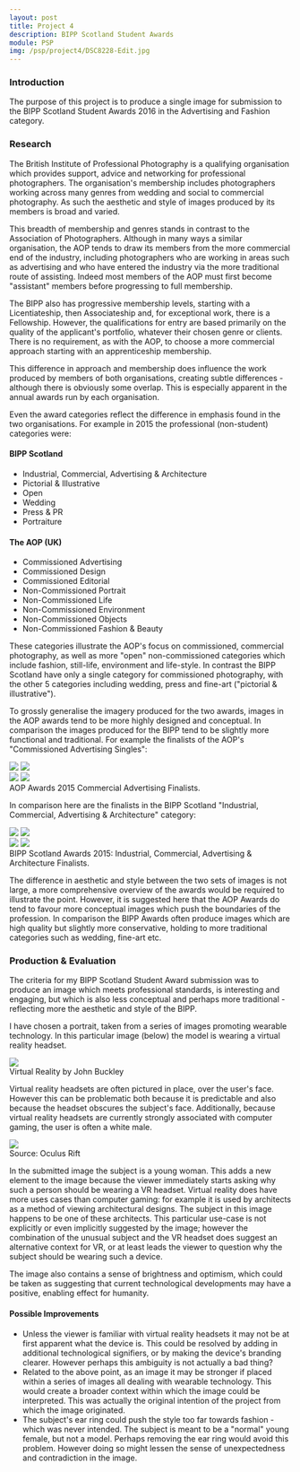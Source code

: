 ```yaml
---
layout: post
title: Project 4
description: BIPP Scotland Student Awards
module: PSP
img: /psp/project4/DSC8228-Edit.jpg
---
```


### Introduction

The purpose of this project is to produce a single image for submission to the BIPP Scotland Student Awards 2016 in the Advertising and Fashion category.

### Research

The British Institute of Professional Photography is a qualifying organisation which provides support, advice and networking for professional photographers. The organisation's membership includes photographers working across many genres from wedding and social to commercial photography. As such the aesthetic and style of images produced by its members is broad and varied.

This breadth of membership and genres stands in contrast to the Association of Photographers. Although in many ways a similar organisation, the AOP tends to draw its members from the more commercial end of the industry, including photographers who are working in areas such as advertising and who have entered the industry via the more traditional route of assisting. Indeed most members of the AOP must first become "assistant" members before progressing to full membership.

The BIPP also has progressive membership levels, starting with a Licentiateship, then Associateship and, for exceptional work, there is a Fellowship. However, the qualifications for entry are based primarily on the quality of the applicant's portfolio, whatever their chosen genre or clients. There is no requirement, as with the AOP, to choose a more commercial approach starting with an apprenticeship membership.

This difference in approach and membership does influence the work produced by members of both organisations, creating subtle differences - although there is obviously some overlap. This is especially apparent in the annual awards run by each organisation.

Even the award categories reflect the difference in emphasis found in the two organisations. For example in 2015 the professional (non-student) categories were:

#### BIPP Scotland
* Industrial, Commercial, Advertising & Architecture
* Pictorial & Illustrative
* Open
* Wedding
* Press & PR
* Portraiture
    
#### The AOP (UK)
* Commissioned Advertising
* Commissioned Design
* Commissioned Editorial
* Non-Commissioned Portrait
* Non-Commissioned Life
* Non-Commissioned Environment
* Non-Commissioned Objects
* Non-Commissioned Fashion & Beauty

These categories illustrate the AOP's focus on commissioned, commercial photography, as well as more "open" non-commissioned categories which include fashion, still-life, environment and life-style. In contrast the BIPP Scotland have only a single category for commissioned photography, with the other 5 categories including wedding, press and fine-art ("pictorial & illustrative").

To grossly generalise the imagery produced for the two awards, images in the AOP awards tend to be more highly designed and conceptual. In comparison the images produced for the BIPP tend to be slightly more functional and traditional. For example the finalists of the AOP's "Commissioned Advertising Singles":

<div class="img_row">
    <img class="col half" src="AOP-2015-1.jpg"/>
    <img class="col half" src="AOP-2015-2.jpg"/>
</div>
<div class="img_row">
    <img class="col half" src="AOP-2015-3.jpg"/>
    <img class="col half" src="AOP-2015-4.jpg"/>
</div>
<div class="col three caption">
    AOP Awards 2015 Commercial Advertising Finalists.
</div>

In comparison here are the finalists in the BIPP Scotland "Industrial, Commercial, Advertising & Architecture" category:

<div class="img_row">
    <img class="col half" src="BIPP-Scotland-1.jpg"/>
    <img class="col half" src="BIPP-Scotland-2.jpg"/>
</div>
<div class="img_row">
    <img class="col half" src="BIPP-Scotland-3.jpg"/>
    <img class="col half" src="BIPP-Scotland-5.jpg"/>
</div>
<div class="col three caption">
    BIPP Scotland Awards 2015: Industrial, Commercial, Advertising & Architecture Finalists.
</div>

The difference in aesthetic and style between the two sets of images is not large, a more comprehensive overview of the awards would be required to illustrate the point. However, it is suggested here that the AOP Awards do tend to favour more conceptual images which push the boundaries of the profession. In comparison the BIPP Awards often produce images which are high quality but slightly more conservative, holding to more traditional categories such as wedding, fine-art etc.

### Production & Evaluation

The criteria for my BIPP Scotland Student Award submission was to produce an image which meets professional standards, is interesting and engaging, but which is also less conceptual and perhaps more traditional - reflecting more the aesthetic and style of the BIPP.

I have chosen a portrait, taken from a series of images promoting wearable technology. In this particular image (below) the model is wearing a virtual reality headset.

<div class="center">
    <img class="two" src="DSC8228-Edit.jpg"/>
</div>
<div class="col three caption">
    Virtual Reality by John Buckley
</div>

Virtual reality headsets are often pictured in place, over the user's face. However this can be problematic both because it is predictable and also because the headset obscures the subject's face. Additionally, because virtual reality headsets are currently strongly associated with computer gaming, the user is often a white male.

<div class="img_row">
    <img class="col three" src="oculus1.jpg"/>
</div>
<div class="col three caption">
    Source: Oculus Rift
</div>

In the submitted image the subject is a young woman. This adds a new element to the image because the viewer immediately starts asking why such a person should be wearing a VR headset. Virtual reality does have more uses cases than computer gaming: for example it is used by architects as a method of viewing architectural designs. The subject in this image happens to be one of these architects. This particular use-case is not explicitly or even implicitly suggested by the image; however the combination of the unusual subject and the VR headset does suggest an alternative context for VR, or at least leads the viewer to question why the subject should be wearing such a device.

The image also contains a sense of brightness and optimism, which could be taken as suggesting that current technological developments may have a positive, enabling effect for humanity.

#### Possible Improvements

* Unless the viewer is familiar with virtual reality headsets it may not be at first apparent what the device is. This could be resolved by adding in additional technological signifiers, or by making the device's branding clearer. However perhaps this ambiguity is not actually a bad thing?
* Related to the above point, as an image it may be stronger if placed within a series of images all dealing with wearable technology. This would create a broader context within which the image could be interpreted. This was actually the original intention of the project from which the image originated.
* The subject's ear ring could push the style too far towards fashion - which was never intended. The subject is meant to be a "normal" young female, but not a model. Perhaps removing the ear ring would avoid this problem. However doing so might lessen the sense of unexpectedness and contradiction in the image.




